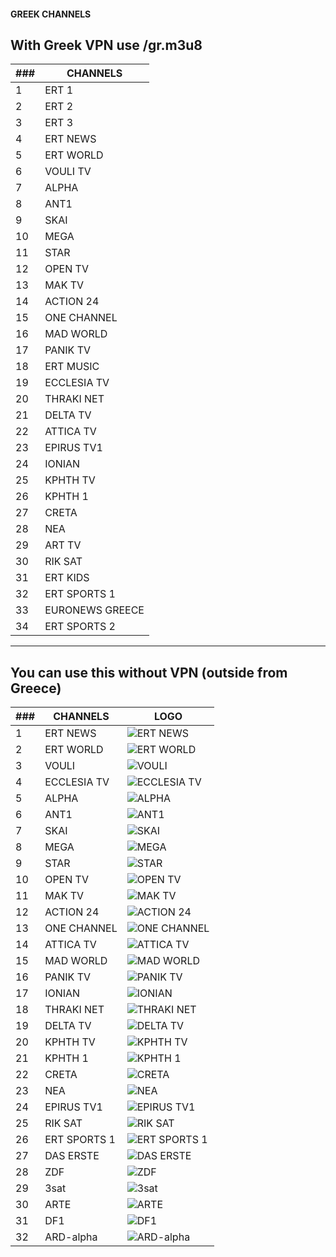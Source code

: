 
#### GREEK CHANNELS          

## With Greek VPN use /gr.m3u8
| ### |        CHANNELS       |
| --- |---------------------- |
|  1  | ERT 1                 |
|  2  | ERT 2                 |
|  3  | ERT 3                 |
|  4  | ERT NEWS              |
|  5  | ERT WORLD             |
|  6  | VOULI TV              |
|  7  | ALPHA                 |
|  8  | ANT1                  |
|  9  | SKAI                  |
| 10  | MEGA                  |
| 11  | STAR                  |
| 12  | OPEN TV               |
| 13  | MAK TV                |
| 14  | ACTION 24             |
| 15  | ONE CHANNEL           |
| 16  | MAD WORLD             |
| 17  | PANIK TV              |
| 18  | ERT MUSIC             |
| 19  | ECCLESIA TV           |
| 20  | THRAKI NET            |
| 21  | DELTA TV              |
| 22  | ATTICA TV             |
| 23  | EPIRUS TV1            |
| 24  | IONIAN                |
| 25  | KPHTH TV              |
| 26  | KPHTH 1               |
| 27  | CRETA                 |
| 28  | NEA                   |
| 29  | ART TV                |
| 30  | RIK SAT               |
| 31  | ERT KIDS              |
| 32  | ERT SPORTS 1          |
| 33  | EURONEWS GREECE       |
| 34  | ERT SPORTS 2          |

---

## You can use this without VPN (outside from Greece)

| ### |        CHANNELS       | LOGO |
| --- |---------------------- | ---- |
|  1  | ERT NEWS              | ![ERT NEWS](https://raw.githubusercontent.com/AegeanGR/KODI/main/Logo/ERT.png) |
|  2  | ERT WORLD             | ![ERT WORLD](https://raw.githubusercontent.com/AegeanGR/KODI/main/Logo/ertworld.png) |
|  3  | VOULI                 | ![VOULI](https://raw.githubusercontent.com/AegeanGR/KODI/main/Logo/vouli.png) |
|  4  | ECCLESIA TV           | ![ECCLESIA TV](https://raw.githubusercontent.com/AegeanGR/KODI/main/Logo/Ecclessia.png) |
|  5  | ALPHA                 | ![ALPHA](https://raw.githubusercontent.com/AegeanGR/KODI/main/Logo/alphahd.png) |
|  6  | ANT1                  | ![ANT1](https://raw.githubusercontent.com/AegeanGR/KODI/main/Logo/ant1.png) |
|  7  | SKAI                  | ![SKAI](https://raw.githubusercontent.com/AegeanGR/KODI/main/Logo/skai.png) |
|  8  | MEGA                  | ![MEGA](https://raw.githubusercontent.com/AegeanGR/KODI/main/Logo/mega.png) |
|  9  | STAR                  | ![STAR](https://raw.githubusercontent.com/AegeanGR/KODI/main/Logo/star.png) |
| 10  | OPEN TV               | ![OPEN TV](https://raw.githubusercontent.com/AegeanGR/KODI/main/Logo/opentv.png) |
| 11  | MAK TV                | ![MAK TV](https://raw.githubusercontent.com/AegeanGR/KODI/main/Logo/makedoniatv.png) |
| 12  | ACTION 24             | ![ACTION 24](https://raw.githubusercontent.com/AegeanGR/KODI/main/Logo/action24.png) |
| 13  | ONE CHANNEL           | ![ONE CHANNEL](https://raw.githubusercontent.com/AegeanGR/KODI/main/Logo/one.png) |
| 14  | ATTICA TV             | ![ATTICA TV](https://raw.githubusercontent.com/AegeanGR/KODI/main/Logo/attica.png) |
| 15  | MAD WORLD             | ![MAD WORLD](https://raw.githubusercontent.com/AegeanGR/KODI/main/Logo/madworld.png) |
| 16  | PANIK TV              | ![PANIK TV](https://raw.githubusercontent.com/AegeanGR/KODI/main/Logo/paniktv.png) |
| 17  | IONIAN                | ![IONIAN](https://raw.githubusercontent.com/AegeanGR/KODI/main/Logo/ionian.png) |
| 18  | THRAKI NET            | ![THRAKI NET](https://raw.githubusercontent.com/AegeanGR/KODI/main/Logo/thrakinet.png) |
| 19  | DELTA TV              | ![DELTA TV](https://raw.githubusercontent.com/AegeanGR/KODI/main/Logo/delta.png) |
| 20  | KPHTH TV              | ![KPHTH TV](https://raw.githubusercontent.com/AegeanGR/KODI/main/Logo/krititv.png) |
| 21  | KPHTH 1               | ![KPHTH 1](https://raw.githubusercontent.com/AegeanGR/KODI/main/Logo/kriti1.png) |
| 22  | CRETA                 | ![CRETA](https://raw.githubusercontent.com/AegeanGR/KODI/main/Logo/creta.png) |
| 23  | NEA                   | ![NEA](https://raw.githubusercontent.com/AegeanGR/KODI/main/Logo/nea.png) |
| 24  | EPIRUS TV1            | ![EPIRUS TV1](https://raw.githubusercontent.com/AegeanGR/KODI/main/Logo/epirus.png) |
| 25  | RIK SAT               | ![RIK SAT](https://raw.githubusercontent.com/AegeanGR/KODI/main/Logo/riksat.png) |
| 26  | ERT SPORTS 1          | ![ERT SPORTS 1](https://raw.githubusercontent.com/AegeanGR/KODI/main/Logo/ertsports1.png) |
| 27  | DAS ERSTE             | ![DAS ERSTE](https://raw.githubusercontent.com/AegeanGR/KODI/main/Logo/de/daserste.png) |
| 28  | ZDF                   | ![ZDF](https://raw.githubusercontent.com/AegeanGR/KODI/main/Logo/de/zdf.png) |
| 29  | 3sat                  | ![3sat](https://raw.githubusercontent.com/AegeanGR/KODI/main/Logo/de/3sat.png) |
| 30  | ARTE                  | ![ARTE](https://raw.githubusercontent.com/AegeanGR/KODI/main/Logo/de/arte.png) |
| 31  | DF1                   | ![DF1](https://raw.githubusercontent.com/jnk22/kodinerds-iptv/master/logos/tv/df1.png) |
| 32  | ARD-alpha             | ![ARD-alpha](https://raw.githubusercontent.com/AegeanGR/KODI/main/Logo/de/ardalpha.png) |
